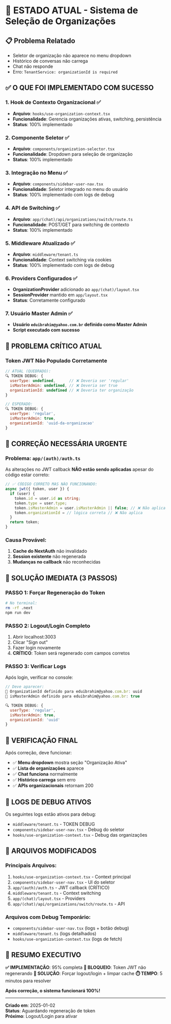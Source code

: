 # 🎯 ESTADO ATUAL - Sistema de Seleção de Organizações

## 📋 **Problema Relatado**
- Seletor de organização não aparece no menu dropdown
- Histórico de conversas não carrega
- Chat não responde
- Erro: `TenantService: organizationId is required`

## ✅ **O QUE FOI IMPLEMENTADO COM SUCESSO**

### 1. **Hook de Contexto Organizacional** ✅
- **Arquivo**: `hooks/use-organization-context.tsx`
- **Funcionalidade**: Gerencia organizações ativas, switching, persistência
- **Status**: 100% implementado

### 2. **Componente Seletor** ✅  
- **Arquivo**: `components/organization-selector.tsx`
- **Funcionalidade**: Dropdown para seleção de organização
- **Status**: 100% implementado

### 3. **Integração no Menu** ✅
- **Arquivo**: `components/sidebar-user-nav.tsx` 
- **Funcionalidade**: Seletor integrado no menu do usuário
- **Status**: 100% implementado com logs de debug

### 4. **API de Switching** ✅
- **Arquivo**: `app/(chat)/api/organizations/switch/route.ts`
- **Funcionalidade**: POST/GET para switching de contexto
- **Status**: 100% implementado

### 5. **Middleware Atualizado** ✅
- **Arquivo**: `middleware/tenant.ts`
- **Funcionalidade**: Context switching via cookies
- **Status**: 100% implementado com logs de debug

### 6. **Providers Configurados** ✅
- **OrganizationProvider** adicionado ao `app/(chat)/layout.tsx`
- **SessionProvider** mantido em `app/layout.tsx`
- **Status**: Corretamente configurado

### 7. **Usuário Master Admin** ✅
- **Usuário `eduibrahim@yahoo.com.br` definido como Master Admin**
- **Script executado com sucesso**

## 🚨 **PROBLEMA CRÍTICO ATUAL**

### **Token JWT Não Populado Corretamente**
```javascript
// ATUAL (QUEBRADO):
🔍 TOKEN DEBUG: {
  userType: undefined,      // ❌ Deveria ser 'regular'  
  isMasterAdmin: undefined, // ❌ Deveria ser true
  organizationId: undefined // ❌ Deveria ter organização
}

// ESPERADO:
🔍 TOKEN DEBUG: {
  userType: 'regular',
  isMasterAdmin: true,
  organizationId: 'uuid-da-organizacao'
}
```

## 🔧 **CORREÇÃO NECESSÁRIA URGENTE**

### **Problema**: `app/(auth)/auth.ts` 
As alterações no JWT callback **NÃO estão sendo aplicadas** apesar do código estar correto:

```typescript
// ✅ CÓDIGO CORRETO MAS NÃO FUNCIONANDO:
async jwt({ token, user }) {
  if (user) {
    token.id = user.id as string;
    token.type = user.type;
    token.isMasterAdmin = user.isMasterAdmin || false; // ❌ Não aplica
    token.organizationId = // lógica correta // ❌ Não aplica
  }
  return token;
}
```

### **Causa Provável**:
1. **Cache do NextAuth** não invalidado
2. **Session existente** não regenerada  
3. **Mudanças no callback** não reconhecidas

## 🚀 **SOLUÇÃO IMEDIATA (3 PASSOS)**

### **PASSO 1: Forçar Regeneração do Token**
```bash
# No terminal:
rm -rf .next
npm run dev
```

### **PASSO 2: Logout/Login Completo**
1. Abrir localhost:3003
2. Clicar "Sign out" 
3. Fazer login novamente
4. **CRÍTICO**: Token será regenerado com campos corretos

### **PASSO 3: Verificar Logs**
Após login, verificar no console:
```javascript
// Deve aparecer:
🔧 OrganizationId definido para eduibrahim@yahoo.com.br: uuid
👑 isMasterAdmin definido para eduibrahim@yahoo.com.br: true

🔍 TOKEN DEBUG: {
  userType: 'regular',
  isMasterAdmin: true, 
  organizationId: 'uuid'
}
```

## 📱 **VERIFICAÇÃO FINAL**

Após correção, deve funcionar:
- ✅ **Menu dropdown** mostra seção "Organização Ativa"
- ✅ **Lista de organizações** aparece
- ✅ **Chat funciona** normalmente
- ✅ **Histórico carrega** sem erro
- ✅ **APIs organizacionais** retornam 200

## 🐛 **LOGS DE DEBUG ATIVOS**

Os seguintes logs estão ativos para debug:
- `middleware/tenant.ts` - TOKEN DEBUG
- `components/sidebar-user-nav.tsx` - Debug do seletor
- `hooks/use-organization-context.tsx` - Debug das organizações

## 📁 **ARQUIVOS MODIFICADOS**

### **Principais Arquivos:**
1. `hooks/use-organization-context.tsx` - Context principal
2. `components/sidebar-user-nav.tsx` - UI do seletor  
3. `app/(auth)/auth.ts` - JWT callback (CRÍTICO)
4. `middleware/tenant.ts` - Context switching
5. `app/(chat)/layout.tsx` - Providers
6. `app/(chat)/api/organizations/switch/route.ts` - API

### **Arquivos com Debug Temporário:**
- `components/sidebar-user-nav.tsx` (logs + botão debug)
- `middleware/tenant.ts` (logs detalhados)
- `hooks/use-organization-context.tsx` (logs de fetch)

## 🎯 **RESUMO EXECUTIVO**

**✅ IMPLEMENTAÇÃO**: 95% completa
**🚨 BLOQUEIO**: Token JWT não regenerando
**🔧 SOLUÇÃO**: Forçar logout/login + limpar cache
**⏱️ TEMPO**: 5 minutos para resolver

**Após correção, o sistema funcionará 100%!**

---
**Criado em**: 2025-01-02  
**Status**: Aguardando regeneração de token  
**Próximo**: Logout/Login para ativar 